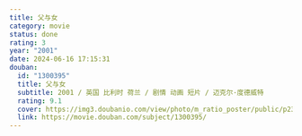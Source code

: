 ```yaml
---
title: 父与女
category: movie
status: done
rating: 3
year: "2001"
date: 2024-06-16 17:15:31
douban:
  id: "1300395"
  title: 父与女
  subtitle: 2001 / 英国 比利时 荷兰 / 剧情 动画 短片 / 迈克尔·度德威特
  rating: 9.1
  cover: https://img3.doubanio.com/view/photo/m_ratio_poster/public/p2318217897.jpg
  link: https://movie.douban.com/subject/1300395/
---
```


